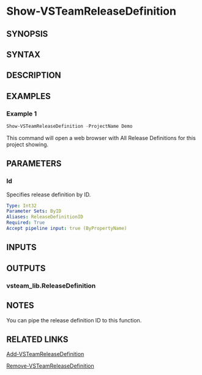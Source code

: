 <!-- #include "./common/header.md" -->

# Show-VSTeamReleaseDefinition

## SYNOPSIS

<!-- #include "./synopsis/Show-VSTeamReleaseDefinition.md" -->

## SYNTAX

## DESCRIPTION

<!-- #include "./synopsis/Show-VSTeamReleaseDefinition.md" -->

## EXAMPLES

### Example 1

```powershell
Show-VSTeamReleaseDefinition -ProjectName Demo
```

This command will open a web browser with All Release Definitions for this project showing.

## PARAMETERS

### Id

Specifies release definition by ID.

```yaml
Type: Int32
Parameter Sets: ByID
Aliases: ReleaseDefinitionID
Required: True
Accept pipeline input: true (ByPropertyName)
```

<!-- #include "./params/projectName.md" -->

## INPUTS

## OUTPUTS

### vsteam_lib.ReleaseDefinition

## NOTES

You can pipe the release definition ID to this function.

<!-- #include "./common/prerequisites.md" -->

## RELATED LINKS

<!-- #include "./common/related.md" -->

[Add-VSTeamReleaseDefinition](Add-VSTeamReleaseDefinition.md)

[Remove-VSTeamReleaseDefinition](Remove-VSTeamReleaseDefinition.md)
